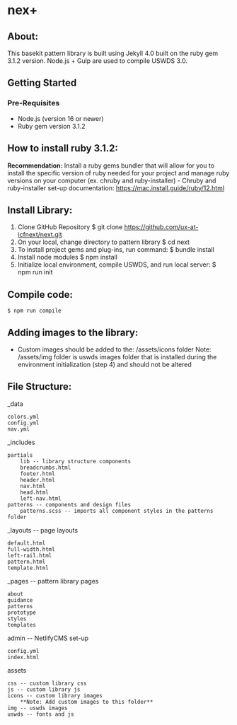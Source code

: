 # nex+

## About:
This basekit pattern library is built using Jekyll 4.0 built on the ruby gem 3.1.2 version. Node.js + Gulp are used to compile USWDS 3.0.

## Getting Started
### Pre-Requisites
- Node.js (version 16 or newer)
- Ruby gem version 3.1.2

## How to install ruby 3.1.2:
 **Recommendation:** Install a ruby gems bundler that will allow for you to install the specific version of ruby needed for your project and manage ruby versions on your computer (ex. chruby and ruby-installer)
    - Chruby and ruby-installer set-up documentation: https://mac.install.guide/ruby/12.html

## Install Library:
1. Clone GitHub Repository
    $ git clone https://github.com/ux-at-icfnext/next.git
2. On your local, change directory to pattern library
    $ cd next
3. To install project gems and plug-ins, run command:
    $ bundle install
4. Install node modules
     $ npm install
5. Initialize local environment, compile USWDS, and run local server:
    $ npm run init

## Compile code:
    $ npm run compile

## Adding images to the library:
- Custom images should be added to the: /assets/icons folder
Note: /assets/img folder is uswds images folder that is installed during the environment initialization (step 4) and should not be altered

## File Structure:
_data

    colors.yml
    config.yml
    nav.yml

_includes

    partials
        lib -- library structure components
        breadcrumbs.html
        footer.html
        header.html
        nav.html
        head.html
        left-nav.html
    patterns -- components and design files
        patterns.scss -- imports all component styles in the patterns folder 

_layouts -- page layouts

    default.html
    full-width.html
    left-rail.html
    pattern.html
    template.html

_pages -- pattern library pages

    about
    guidance
    patterns
    prototype
    styles
    templates

admin -- NetlifyCMS set-up

    config.yml
    index.html

assets

    css -- custom library css
    js -- custom library js
    icons -- custom library images
        **Note: Add custom images to this folder**
    img -- uswds images 
    uswds -- fonts and js
